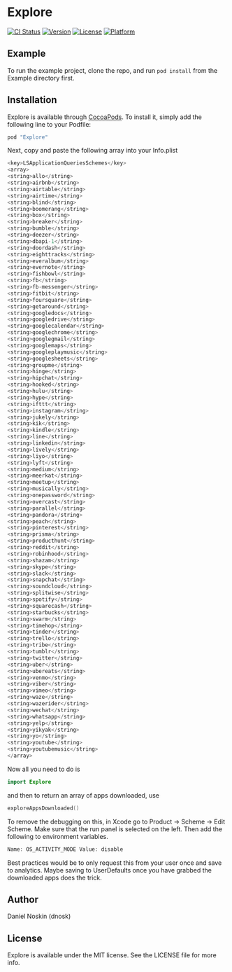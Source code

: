 # Explore

[![CI Status](http://img.shields.io/travis/dnosk/Explore.svg?style=flat)](https://travis-ci.org/dnosk/Explore)
[![Version](https://img.shields.io/cocoapods/v/Explore.svg?style=flat)](http://cocoapods.org/pods/Explore)
[![License](https://img.shields.io/cocoapods/l/Explore.svg?style=flat)](http://cocoapods.org/pods/Explore)
[![Platform](https://img.shields.io/cocoapods/p/Explore.svg?style=flat)](http://cocoapods.org/pods/Explore)

## Example

To run the example project, clone the repo, and run `pod install` from the Example directory first.

## Installation

Explore is available through [CocoaPods](http://cocoapods.org). To install
it, simply add the following line to your Podfile:

```ruby
pod "Explore"
```

Next, copy and paste the following array into your Info.plist

```swift
<key>LSApplicationQueriesSchemes</key>
<array>
<string>allo</string>
<string>airbnb</string>
<string>airtable</string>
<string>airtime</string>
<string>blind</string>
<string>boomerang</string>
<string>box</string>
<string>breaker</string>
<string>bumble</string>
<string>deezer</string>
<string>dbapi-1</string>
<string>doordash</string>
<string>eighttracks</string>
<string>everalbum</string>
<string>evernote</string>
<string>fishbowl</string>
<string>fb</string>
<string>fb-messenger</string>
<string>fitbit</string>
<string>foursquare</string>
<string>getaround</string>
<string>googledocs</string>
<string>googledrive</string>
<string>googlecalendar</string>
<string>googlechrome</string>
<string>googlegmail</string>
<string>googlemaps</string>
<string>googleplaymusic</string>
<string>googlesheets</string>
<string>groupme</string>
<string>hinge</string>
<string>hipchat</string>
<string>hooked</string>
<string>hulu</string>
<string>hype</string>
<string>ifttt</string>
<string>instagram</string>
<string>jukely</string>
<string>kik</string>
<string>kindle</string>
<string>line</string>
<string>linkedin</string>
<string>lively</string>
<string>liyo</string>
<string>lyft</string>
<string>medium</string>
<string>meerkat</string>
<string>meetup</string>
<string>musically</string>
<string>onepassword</string>
<string>overcast</string>
<string>parallel</string>
<string>pandora</string>
<string>peach</string>
<string>pinterest</string>
<string>prisma</string>
<string>producthunt</string>
<string>reddit</string>
<string>robinhood</string>
<string>shazam</string>
<string>skype</string>
<string>slack</string>
<string>snapchat</string>
<string>soundcloud</string>
<string>splitwise</string>
<string>spotify</string>
<string>squarecash</string>
<string>starbucks</string>
<string>swarm</string>
<string>timehop</string>
<string>tinder</string>
<string>trello</string>
<string>tribe</string>
<string>tumblr</string>
<string>twitter</string>
<string>uber</string>
<string>ubereats</string>
<string>venmo</string>
<string>viber</string>
<string>vimeo</string>
<string>waze</string>
<string>wazerider</string>
<string>wechat</string>
<string>whatsapp</string>
<string>yelp</string>
<string>yikyak</string>
<string>yo</string>
<string>youtube</string>
<string>youtubemusic</string>
</array>
```

Now all you need to do is

```swift
import Explore
```

and then to return an array of apps downloaded, use

```swift
exploreAppsDownloaded()
```

To remove the debugging on this, in Xcode go to Product -> Scheme -> Edit Scheme. Make sure that the run panel is selected on the left. Then add the following to environment variables.

```swift
Name: OS_ACTIVITY_MODE Value: disable
```

Best practices would be to only request this from your user once and save to analytics. Maybe saving to UserDefaults once you have grabbed the downloaded apps does the trick.

## Author

Daniel Noskin (dnosk)

## License

Explore is available under the MIT license. See the LICENSE file for more info.

